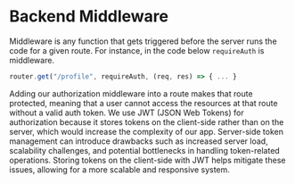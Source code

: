 # Backend Middleware

Middleware is any function that gets triggered before the 
server runs the code for a given route. For instance, in
the code below `requireAuth` is middleware.

```javascript
router.get("/profile", requireAuth, (req, res) => { ... }
```

Adding our authorization middleware into a route makes
that route protected, meaning that a user cannot
access the resources at that route without 
a valid auth token. We use JWT (JSON Web Tokens) for authorization because
it stores tokens on the client-side rather than on the
server, which would increase the complexity of our app.
Server-side token management can introduce drawbacks such as increased 
server load, scalability challenges, and potential bottlenecks in 
handling token-related operations. Storing tokens on the client-side 
with JWT helps mitigate these issues, allowing for a more scalable and responsive system.
